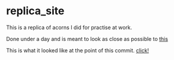 # replica_site
This is a replica of acorns I did for practise at work.

Done under a day and is meant to look as close as possible to <a href="https://www.acorns.com">this </a>

This is what it looked like at the point of this commit. <a href="https://jayhem2isu.github.io/replica_site/">click!</a>
